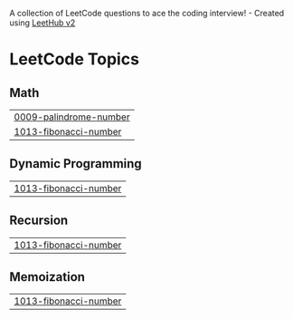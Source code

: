A collection of LeetCode questions to ace the coding interview! - Created using [LeetHub v2](https://github.com/arunbhardwaj/LeetHub-2.0)
<!---LeetCode Topics Start-->
# LeetCode Topics
## Math
|  |
| ------- |
| [0009-palindrome-number](https://github.com/baargavi100/HackerRank-leetcode/tree/master/0009-palindrome-number) |
| [1013-fibonacci-number](https://github.com/baargavi100/HackerRank-leetcode/tree/master/1013-fibonacci-number) |
## Dynamic Programming
|  |
| ------- |
| [1013-fibonacci-number](https://github.com/baargavi100/HackerRank-leetcode/tree/master/1013-fibonacci-number) |
## Recursion
|  |
| ------- |
| [1013-fibonacci-number](https://github.com/baargavi100/HackerRank-leetcode/tree/master/1013-fibonacci-number) |
## Memoization
|  |
| ------- |
| [1013-fibonacci-number](https://github.com/baargavi100/HackerRank-leetcode/tree/master/1013-fibonacci-number) |
<!---LeetCode Topics End-->